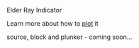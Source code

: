 Elder Ray Indicator

Learn more about how to [plot](http://stockmarketstudent.com/elder-ray-index/) it

source, block and plunker - coming soon...